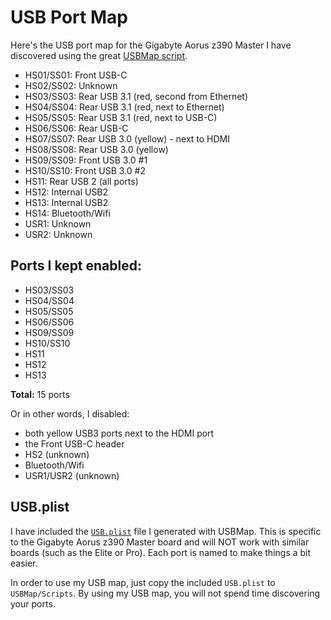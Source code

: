 # USB Port Map

Here's the USB port map for the Gigabyte Aorus z390 Master I have discovered using the great [USBMap script](https://github.com/corpnewt/USBMap).

 * HS01/SS01: Front USB-C
 * HS02/SS02: Unknown
 * HS03/SS03: Rear USB 3.1 (red, second from Ethernet)
 * HS04/SS04: Rear USB 3.1 (red, next to Ethernet)
 * HS05/SS05: Rear USB 3.1 (red, next to USB-C)
 * HS06/SS06: Rear USB-C
 * HS07/SS07: Rear USB 3.0 (yellow) - next to HDMI
 * HS08/SS08: Rear USB 3.0 (yellow)
 * HS09/SS09: Front USB 3.0 #1
 * HS10/SS10: Front USB 3.0 #2
 * HS11: Rear USB 2 (all ports)
 * HS12: Internal USB2
 * HS13: Internal USB2
 * HS14: Bluetooth/Wifi
 * USR1: Unknown
 * USR2: Unknown

 
## Ports I kept enabled:
 * HS03/SS03
 * HS04/SS04
 * HS05/SS05
 * HS06/SS06
 * HS09/SS09
 * HS10/SS10
 * HS11
 * HS12
 * HS13
 
**Total:** 15 ports

Or in other words, I disabled:
 * both yellow USB3 ports next to the HDMI port
 * the Front USB-C header
 * HS2 (unknown)
 * Bluetooth/Wifi
 * USR1/USR2 (unknown)

## USB.plist

I have included the [`USB.plist`](assets/USB.plist) file I generated with USBMap. This is specific to the Gigabyte Aorus z390 Master board and will NOT work with similar boards (such as the Elite or Pro). Each port is named to make things a bit easier.

In order to use my USB map, just copy the included `USB.plist` to `USBMap/Scripts`. By using my USB map, you will not spend time discovering your ports.

